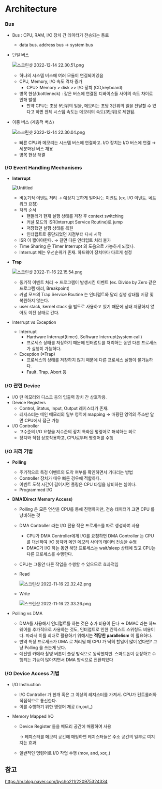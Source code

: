 # Architecture

### Bus

- Bus : CPU, RAM, I/O 장치 간 데이터가 전송되는 통로

  - data bus. address bus → system bus

- 단일 버스

  ![스크린샷 2022-12-14 22.30.51.png](https://s3-us-west-2.amazonaws.com/secure.notion-static.com/0e2987b2-4847-47b3-a308-ead7b36fc0ff/%E1%84%89%E1%85%B3%E1%84%8F%E1%85%B3%E1%84%85%E1%85%B5%E1%86%AB%E1%84%89%E1%85%A3%E1%86%BA_2022-12-14_22.30.51.png)

  - 하나의 시스템 버스에 여러 모듈이 연결되어있음
  - CPU, Memory, I/O 속도 격차 증가
    - CPU> Memory > disk >> I/O 장치 (CD,keyboard)
  - 병목 현상(bottleneck) : 같은 버스에 연결된 디바이스들 사이의 속도 차이로 인해 발생
    - 만약 CPU는 초당 5단위의 일을, 메모리는 초당 3단위의 일을 전달할 수 있다고 하면 전체 시스템 속도는 메모리의 속도(3단위)로 제한됨.

- 이중 버스 (계층적 버스)

  ![스크린샷 2022-12-14 22.30.04.png](https://s3-us-west-2.amazonaws.com/secure.notion-static.com/3d9042fe-58b3-4a7c-a030-38f5329fdbce/%E1%84%89%E1%85%B3%E1%84%8F%E1%85%B3%E1%84%85%E1%85%B5%E1%86%AB%E1%84%89%E1%85%A3%E1%86%BA_2022-12-14_22.30.04.png)

  - 빠른 CPU와 메모리는 시스템 버스에 연결하고. I/O 장치는 I/O 버스에 연결 → 세분화된 버스 채용
  - 병목 현상 해결

### I/O Event Handling Mechanisms

- **Interrupt**

  ![Untitled](https://s3-us-west-2.amazonaws.com/secure.notion-static.com/ff18b601-71fb-44ab-bba4-922a6a31f2b6/Untitled.png)

  - 비동기적 이벤트 처리 → 예상치 못하게 일어나는 이벤트 (ex. I/O 이벤트. 네트워크 요청)
  - 처리 순서
    - 핸들러가 현재 실행 상태를 저장 후 context switching
    - 커널 모드의 ISR(Interrupt Service Routine)로 jump
    - 저장했던 실행 상태를 복원
    - 인터럽트로 중단되었던 지점부터 다시 시작
  - ISR 이 짧아야한다. → 길면 다른 인터럽트 처리 불가
  - Time Sharing 은 Timer Interrupt 의 도움으로 가능하게 되었다.
  - Interrupt 에는 우선순위가 존재. 하드웨어 장치마다 다르게 설정

- **Trap**

  ![스크린샷 2022-11-16 22.15.54.png](https://s3-us-west-2.amazonaws.com/secure.notion-static.com/a487001c-37a1-4e19-80d8-aeb165d82d5e/%E1%84%89%E1%85%B3%E1%84%8F%E1%85%B3%E1%84%85%E1%85%B5%E1%86%AB%E1%84%89%E1%85%A3%E1%86%BA_2022-11-16_22.15.54.png)

  - 동기적 이벤트 처리 → 프로그램이 발생시킨 이벤트 (ex. Divide by Zero 같은 프로그램 에러, Breakpoint)
  - 커널 모드의 Trap Service Routine 는 인터럽트와 달리 실행 상태를 저장 및 복원하지 않는다.
  - user stack, kernel stack 을 별도로 사용하고 있기 때문에 상태 저장하지 않아도 이전 상태로 간다.

- Interrupt vs Exception

  - Interrupt
    - Hardware Interrupt(timer). Software Interrupt(system call)
    - 프로세스 상태를 저장하기 때문에 인터럽트를 처리하는 동안 다른 프로세스가 실행이 가능하다.
  - Exception (=Trap)
    - 프로세스의 상태를 저장하지 않기 때문에 다른 프로세스 실행이 불가능하다.
    - Fault. Trap. Abort 등

### I/O 관련 Device

- I/O 란 메모리와 디스크 등의 입출력 장치 간 상호작용.
- Device Registers
  - Control, Status, Input, Output 레지스터가 존재.
  - 레지스터는 메인 메모리의 일부 영역에 mapping → 매핑된 영역의 주소만 알면 CPU에서 접근 가능
- I/O Controller
  - 고수준의 I/O 요청을 저수준의 장치 특화된 명령어로 해석하는 회로
  - 장치와 직접 상호작용하고, CPU로부터 명령어를 수행

### I/O 처리 기법

- **Polling**

  - 주기적으로 특정 이벤트의 도착 여부를 확인하면서 기다리는 방법
  - Controller 장치가 매우 빠른 경우에 적합하다.
  - 이벤트 도착 시간이 길어지면 폴링은 CPU 타임을 낭비하는 셈이다.
  - Programmed I/O

- **DMA(Direct Memory Access)**

  - Polling 은 모든 연산을 CPU를 통해 진행하지만, 전송 데이터가 크면 CPU 를 낭비하는 것

  - DMA Controller 라는 I/O 전용 작은 프로세스를 따로 생성하여 사용

    - CPU가 DMA Controller에게 I/O를 요청하면 DMA Controller 는 CPU를 대신하여 I/O 장치와 메인 메모리 사이의 데이터 전송을 수행
    - DMAC가 I/O 하는 동안 해당 프로세스는 wait/sleep 상태에 있고 CPU는 다른 프로세스를 수행한다.

  - CPU는 그동안 다른 작업을 수행할 수 있으므로 효과적임

  - Read

    ![스크린샷 2022-11-16 22.32.42.png](https://s3-us-west-2.amazonaws.com/secure.notion-static.com/4722180e-4c79-4c85-903c-f4626c320e2a/%E1%84%89%E1%85%B3%E1%84%8F%E1%85%B3%E1%84%85%E1%85%B5%E1%86%AB%E1%84%89%E1%85%A3%E1%86%BA_2022-11-16_22.32.42.png)

  - Write

    ![스크린샷 2022-11-16 22.33.26.png](https://s3-us-west-2.amazonaws.com/secure.notion-static.com/093a53f3-df78-4b33-802b-a2f5088b4737/%E1%84%89%E1%85%B3%E1%84%8F%E1%85%B3%E1%84%85%E1%85%B5%E1%86%AB%E1%84%89%E1%85%A3%E1%86%BA_2022-11-16_22.33.26.png)

- Polling vs DMA

  - DMA를 사용해서 인터럽트를 하는 것은 추가 비용이 든다 → DMAC 라는 하드웨어를 추가적으로 사용하는 것도, 인터럽트로 인한 컨텍스트 스위칭도 비용이다. 따라서 이를 최대로 활용하기 위해서는 **적당한 parallelism** 이 필요하다.
  - 만약 특정 프로세스가 DMA 로 처리될 때 CPU 가 딱히 할일이 많이 없다면? 그냥 Polling 을 쓰는게 낫다.
  - 예전엔 카메라 촬영 버튼이 폴링 방식으로 동작했지만. 스마트폰이 등장하고 수행되는 기능이 많아지면서 DMA 방식으로 전환되었다

### I/O Device Access 기법

- I/O Instruction

  - I/O Controller 가 한개 혹은 그 이상의 레지스터를 가져서. CPU가 컨트롤러와 직접적으로 통신한다.
  - 이를 수행하기 위한 명령어 제공 (in,out,,)

- Memory Mapped I/O

  - Device Register 들을 메모리 공간에 매핑하여 사용

    → 레지스터를 메모리 공간에 매핑하면 레지스터들은 주소 공간의 일부로 여겨지는 효과

  - 일반적인 명령어로 I/O 작업 수행 (mov, and, xor,,)

  

## 참고

https://m.blog.naver.com/bycho211/220975324334
